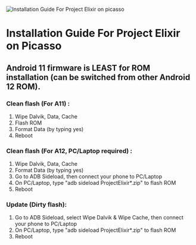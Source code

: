 ![Installation Guide For Project Elixir on picasso](https://i.imgur.com/Hb3gl9Q.jpg "Installation")

# Installation Guide For Project Elixir on Picasso

## Android 11 firmware is LEAST for ROM installation (can be switched from other Android 12 ROM).


### Clean flash (For A11) : 
1. Wipe Dalvik, Data, Cache
2. Flash ROM 
3. Format Data (by typing yes)
4. Reboot

### Clean flash (For A12, PC/Laptop required) : 
1. Wipe Dalvik, Data, Cache
2. Format Data (by typing yes)
3. Go to ADB Sideload, then connect your phone to PC/Laptop
4. On PC/Laptop, type "adb sideload ProjectElixir*.zip" to flash ROM
5. Reboot

### Update (Dirty flash): 
1. Go to ADB Sideload, select Wipe Dalvik & Wipe Cache, then connect your phone to PC/Laptop
2. On PC/Laptop, type "adb sideload ProjectElixir*.zip" to flash ROM
3. Reboot
